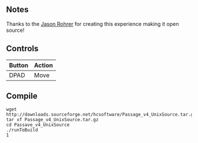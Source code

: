 ## Notes
Thanks to the [Jason Rohrer](https://hcsoftware.sourceforge.net/passage/index.html) for creating this experience making it open source!

## Controls

| Button | Action |
|--|--| 
|DPAD| Move|

## Compile

```shell
wget http://downloads.sourceforge.net/hcsoftware/Passage_v4_UnixSource.tar.gz
tar xf Passage_v4_UnixSource.tar.gz
cd Passave_v4_UnixSource
./runToBuild
1
```